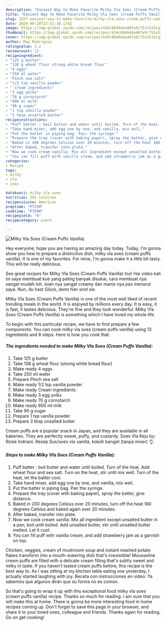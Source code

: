 ```yaml
---
description: "Easiest Way to Make Favorite Milky Vla Soes (Cream Puffs Vanilla)"
title: "Easiest Way to Make Favorite Milky Vla Soes (Cream Puffs Vanilla)"
slug: 3257-easiest-way-to-make-favorite-milky-vla-soes-cream-puffs-vanilla
date: 2020-09-28T23:51:16.174Z
image: https://img-global.cpcdn.com/recipes/434c8840eba46fe9/751x532cq70/milky-vla-soes-cream-puffs-vanilla-recipe-main-photo.jpg
thumbnail: https://img-global.cpcdn.com/recipes/434c8840eba46fe9/751x532cq70/milky-vla-soes-cream-puffs-vanilla-recipe-main-photo.jpg
cover: https://img-global.cpcdn.com/recipes/434c8840eba46fe9/751x532cq70/milky-vla-soes-cream-puffs-vanilla-recipe-main-photo.jpg
author: May Rodriguez
ratingvalue: 3.2
reviewcount: 13
recipeingredient:
- "125 g butter"
- "138 g wheat flour strong white bread flour"
- "4 eggs"
- "250 ml water"
- "Pinch sea salt"
- "1/2 tsp vanilla powder"
- " Cream ingredients"
- "3 egg yolks"
- "70 g cornstarch"
- "600 ml milk"
- "90 g sugar"
- "1 tsp vanilla powder"
- "3 tbsp unsalted butter"
recipeinstructions:
- "Puff batter : boil butter and water until boiled. Turn of the heat. Add wheat flour and sea salt. Turn on the heat, stir until mix well. Turn of the heat, let the batter cool."
- "Take hand mixer, add egg one by one, and vanilla, mix well."
- "Put the batter in piping bag. Pair the syringe."
- "Prepare the tray (cover with baking paper), spray the batter, give distance."
- "Baked in 200 degrees Celsius over 20 minutes, turn off the heat 180 degrees Celsius and baked again over 20 minutes."
- "After baked, transfer into plate."
- "Now we cook cream vanilla: Mix all ingredient except unsalted butter in a pan, boil until boiled. Add unsalted butter, stir until unsalted butter melted. Let it cool."
- "You can fill puff with vanilla cream, and add strawberry jam as a garnish on top."
categories:
- Recipe
tags:
- milky
- vla
- soes

katakunci: milky vla soes 
nutrition: 291 calories
recipecuisine: American
preptime: "PT25M"
cooktime: "PT59M"
recipeyield: "4"
recipecategory: Lunch

---
```



![Milky Vla Soes (Cream Puffs Vanilla)](https://img-global.cpcdn.com/recipes/434c8840eba46fe9/751x532cq70/milky-vla-soes-cream-puffs-vanilla-recipe-main-photo.jpg)

Hey everyone, hope you are having an amazing day today. Today, I'm gonna show you how to prepare a distinctive dish, milky vla soes (cream puffs vanilla). It is one of my favorites. For mine, I'm gonna make it a little bit tasty. This will be really delicious.

See great recipes for Milky Vla Soes (Cream Puffs Vanilla) too! Hai video kali ini saya membuat kue yang paling banyak disukai, cara membuat nya sangat mudah loh. isian nya sangat creamy dan manis nya pas menurut saya. Nun, du hast Glück, denn hier sind sie.

Milky Vla Soes (Cream Puffs Vanilla) is one of the most well liked of recent trending meals in the world. It is enjoyed by millions every day. It is easy, it is fast, it tastes delicious. They're fine and they look wonderful. Milky Vla Soes (Cream Puffs Vanilla) is something which I have loved my whole life.


To begin with this particular recipe, we have to first prepare a few components. You can cook milky vla soes (cream puffs vanilla) using 13 ingredients and 8 steps. Here is how you cook that.

<!--inarticleads1-->

##### The ingredients needed to make Milky Vla Soes (Cream Puffs Vanilla):

1. Take 125 g butter
1. Take 138 g wheat flour (strong white bread flour)
1. Make ready 4 eggs
1. Take 250 ml water
1. Prepare Pinch sea salt
1. Make ready 1/2 tsp vanilla powder
1. Make ready  Cream ingredients:
1. Make ready 3 egg yolks
1. Make ready 70 g cornstarch
1. Make ready 600 ml milk
1. Take 90 g sugar
1. Prepare 1 tsp vanilla powder
1. Prepare 3 tbsp unsalted butter


Cream puffs are a popular snack in Japan, and they are available in all bakeries. They are perfectly sweet, puffy, and custardy. Soes Vla Keju by: Ricke Indriani. Resep Sus/soes vla vanilla, kokoh banget (tanpa mixer) 👌. 

<!--inarticleads2-->

##### Steps to make Milky Vla Soes (Cream Puffs Vanilla):

1. Puff batter : boil butter and water until boiled. Turn of the heat. Add wheat flour and sea salt. Turn on the heat, stir until mix well. Turn of the heat, let the batter cool.
1. Take hand mixer, add egg one by one, and vanilla, mix well.
1. Put the batter in piping bag. Pair the syringe.
1. Prepare the tray (cover with baking paper), spray the batter, give distance.
1. Baked in 200 degrees Celsius over 20 minutes, turn off the heat 180 degrees Celsius and baked again over 20 minutes.
1. After baked, transfer into plate.
1. Now we cook cream vanilla: Mix all ingredient except unsalted butter in a pan, boil until boiled. Add unsalted butter, stir until unsalted butter melted. Let it cool.
1. You can fill puff with vanilla cream, and add strawberry jam as a garnish on top.


Chicken, veggies, cream of mushroom soup and instant mashed potato flakes transform into a mouth-watering dish that&#39;s irresistible! Mousseline cream puffs are filled with a delicate cream filling that&#39;s subtly sweet and milky in taste. If you haven&#39;t tasted cream puffs before, this recipe is the best way to. As I was sitting at my kitchen table eating one yesterday, I actually started laughing with joy. Receta con instrucciones en video: Ya sabemos que algunos dirán que su forma no es común. 

So that's going to wrap it up with this exceptional food milky vla soes (cream puffs vanilla) recipe. Thanks so much for reading. I am sure that you will make this at home. There is gonna be more interesting food in home recipes coming up. Don't forget to save this page in your browser, and share it to your loved ones, colleague and friends. Thanks again for reading. Go on get cooking!
